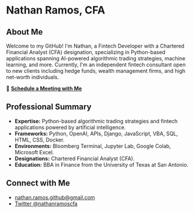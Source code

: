 # Nathan Ramos, CFA

## About Me
Welcome to my GitHub! I'm Nathan, a Fintech Developer with a Chartered Financial Analyst (CFA) designation, specializing in Python-based applications spanning AI-powered algorithmic trading strategies, machine learning, and more. Currently, I'm an independent fintech consultant open to new clients including hedge funds, wealth management firms, and high net-worth individuals.

📅 **[Schedule a Meeting with Me](https://calendly.com/nrcapitalmanagement/github-meeting)**

## Professional Summary
- **Expertise:** Python-based algorithmic trading strategies and fintech applications powered by artificial intelligence.
- **Frameworks:** Python, OpenAI, APIs, Django, JavaScript, VBA, SQL, HTML, CSS, Docker.
- **Environments:** Bloomberg Terminal, Jupyter Lab, Google Colab, Microsoft Excel.
- **Designations:** Chartered Financial Analyst (CFA).
- **Education:** BBA in Finance from the University of Texas at San Antonio.

## Connect with Me
- nathan.ramos.github@gmail.com
- [Twitter @nathanramoscfa](https://twitter.com/nathanramoscfa)
